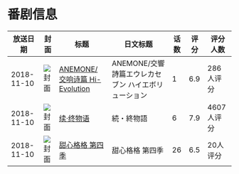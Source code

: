 # 番剧信息

|放送日期|封面|标题|日文标题|话数|评分|评分人数|
|---|---|---|---|---|---|---|
|2018-11-10|![封面](https://lain.bgm.tv/pic/cover/c/ed/d8/211438_77x07.jpg)|[ANEMONE/交响诗篇 Hi-Evolution](https://bangumi.tv/subject/211438)|ANEMONE/交響詩篇エウレカセブン ハイエボリューション|1|6.9|286人评分|
|2018-11-10|![封面](https://lain.bgm.tv/pic/cover/c/3a/7f/233926_V09ek.jpg)|[续·终物语](https://bangumi.tv/subject/233926)|続・終物語|6|7.9|4607人评分|
|2018-11-10|![封面](https://lain.bgm.tv/pic/cover/c/60/0d/305743_26ZOp.jpg)|[甜心格格 第四季](https://bangumi.tv/subject/305743)|甜心格格 第四季|26|6.5|20人评分|
